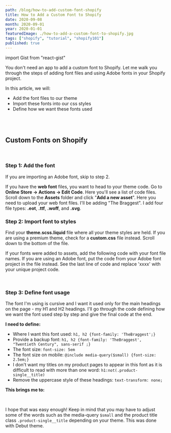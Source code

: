 ```yaml
---
path: /blog/how-to-add-custom-font-shopify
title: How to Add a Custom Font to Shopify
date: 2020-09-08
month: 2020-09-01
year: 2020-01-01
featuredImage: ./how-to-add-a-custom-font-to-shopify.jpg
tags: ["shopify", "tutorial", "shopify101"]
published: true
---
```


import Gist from "react-gist"

You don't need an app to add a custom font to Shopify. Let me walk you through the steps of adding font files and using Adobe fonts in your Shopify project.

In this article, we will:

- Add the font files to our theme
- Import these fonts into our css styles
- Define how we want these fonts used

<br/><br/>

## Custom Fonts on Shopify

<br/>

### Step 1: Add the font

If you are importing an Adobe font, skip to step 2.

If you have the **web font** files, you want to head to your theme code. Go to **Online Store → Actions → Edit Code**. Here you'll see a list of code files. Scroll down to the **Assets** folder and click "**Add a new asset**". Here you need to upload your web font files. I'll be adding "The Braggest". I add four file types: **.eot**, **.ttf**, **.woff**, and **.svg**.

### Step 2: Import font to styles

Find your **theme.scss.liquid** file where all your theme styles are held. If you are using a premium theme, check for a **custom.css** file instead. Scroll down to the bottom of the file.

If your fonts were added to assets, add the following code with your font file names. If you are using an Adobe font, put the code from your Adobe font project in the file instead. See the last line of code and replace 'xxxx' with your unique project code.

<Gist id='1cb8b6e86fbcdd0477ce353214c11f54' file='shopify-import-font.txt' />

<br/>

### Step 3: Define font usage

The font I'm using is cursive and I want it used only for the main headings on the page - my H1 and H2 headings. I'll go through the code defining how we want the font used step by step and give the final code at the end.

**I need to define:**

- Where I want this font used: `h1, h2 {font-family: 'TheBraggest';}`
- Provide a backup font: `h1, h2 {font-family: 'TheBraggest', "Twentieth Century", sans-serif ;}`
- The font size: `font-size: 5em`
- The font size on mobile: `@include media-query($small) {font-size: 2.5em;}`
- I don't want my titles on my product pages to appear in this font as it is difficult to read with more than one word: `h1:not(.product-single__title)`
- Remove the uppercase style of these headings: `text-transform: none;`

**This brings me to:**

<Gist id='1cb8b6e86fbcdd0477ce353214c11f54' file='shopify-use-font.txt' />

<br/>

I hope that was easy enough! Keep in mind that you may have to adjust some of the words such as the media-query `$small` and the product title class `.product-single__title` depending on your theme. This was done with Debut theme.
